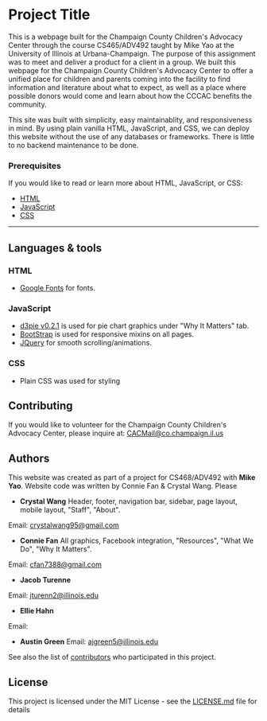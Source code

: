 # Project Title

This is a webpage built for the Champaign County Children's Advocacy Center through 
the course CS465/ADV492 taught by Mike Yao at the University of Illinois at Urbana-Champaign.
The purpose of this assignment was to meet and deliver a product for a client in a group.
We built this webpage for the Champaign County Children's Advocacy Center to offer a unified
place for children and parents coming into the facility to find information and literature
about what to expect, as well as a place where possible donors would come and learn about
how the CCCAC benefits the community. 

This site was built with simplicity, easy maintainablity, and responsiveness in mind. 
By using plain vanilla HTML, JavaScript, and CSS, we can deploy this website without
the use of any databases or frameworks. There is little to no backend maintenance to be 
done. 

### Prerequisites

If you would like to read or learn more about HTML, JavaScript, or CSS:
- [HTML](https://www.w3schools.com/html/)
- [JavaScript](https://www.w3schools.com/javascript/)
- [CSS](https://www.w3schools.com/css/)

---

## Languages & tools

### HTML

- [Google Fonts](https://fonts.google.com/) for fonts.

### JavaScript

- [d3pie v0.2.1](http://d3pie.org/) is used for pie chart graphics under "Why It Matters" tab.
- [BootStrap](https://getbootstrap.com/) is used for responsive mixins on all pages.
- [JQuery](https://fonts.google.com/) for smooth scrolling/animations.

### CSS

- Plain CSS was used for styling


## Contributing

If you would like to volunteer for the Champaign County Children's Advocacy Center, please
inquire at: CACMail@co.champaign.il.us

## Authors

This website was created as part of a project for CS468/ADV492 with **Mike Yao**. Website code
was written by Connie Fan & Crystal Wang. Please 

* **Crystal Wang** 
Header, footer, navigation bar, sidebar, page layout, mobile layout, "Staff", "About".

Email: crystalwang95@gmail.com

* **Connie Fan** 
All graphics, Facebook integration, "Resources", "What We Do", "Why It Matters".

Email: cfan7388@gmail.com

* **Jacob Turenne**

Email: jturenn2@illinois.edu

* **Ellie Hahn**

Email: 

* **Austin Green**
Email: ajgreen5@illinois.edu

See also the list of [contributors](https://github.com/your/project/contributors) who participated in this project.

## License

This project is licensed under the MIT License - see the [LICENSE.md](LICENSE.md) file for details
